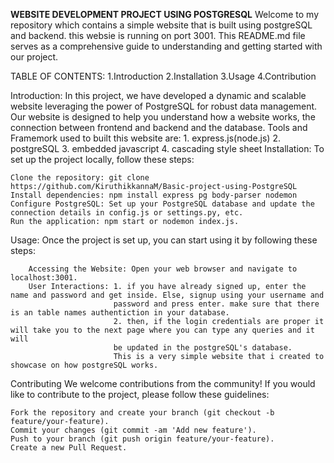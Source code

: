 ******WEBSITE DEVELOPMENT PROJECT USING POSTGRESQL******
    Welcome to my repository which contains a simple website that is built using postgreSQL and backend.
    this websie is running on port 3001.
    This README.md file serves as a comprehensive guide to understanding and getting started with our project.
    
  TABLE OF CONTENTS:
    1.Introduction
    2.Installation
    3.Usage
    4.Contribution

  Introduction:
    In this project, we have developed a dynamic and scalable website leveraging the power of PostgreSQL for robust data management. Our website is designed to help you understand how a website works, the connection between frontend and backend and the database. Tools and Framemork used to built this website are:
        1. express.js(node.js)
        2. postgreSQL
        3. embedded javascript
        4. cascading style sheet
  Installation:
    To set up the project locally, follow these steps:

    Clone the repository: git clone https://github.com/KiruthikkannaM/Basic-project-using-PostgreSQL
    Install dependencies: npm install express pg body-parser nodemon
    Configure PostgreSQL: Set up your PostgreSQL database and update the connection details in config.js or settings.py, etc.
    Run the application: npm start or nodemon index.js.
  Usage:
    Once the project is set up, you can start using it by following these steps:

        Accessing the Website: Open your web browser and navigate to localhost:3001.
        User Interactions: 1. if you have already signed up, enter the name and password and get inside. Else, signup using your username and 
                           password and press enter. make sure that there is an table names authentiction in your database.
                           2. then, if the login credentials are proper it will take you to the next page where you can type any queries and it will
                           be updated in the postgreSQL's database.
                           This is a very simple website that i created to showcase on how postgreSQL works.

  Contributing
    We welcome contributions from the community! If you would like to contribute to the project, please follow these guidelines:

    Fork the repository and create your branch (git checkout -b feature/your-feature).
    Commit your changes (git commit -am 'Add new feature').
    Push to your branch (git push origin feature/your-feature).
    Create a new Pull Request.                        
                             



